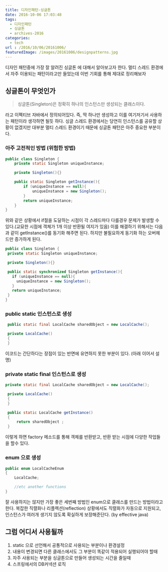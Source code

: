 ```yaml
---
title: 디자인패턴-싱글톤
date: 2016-10-06 17:03:48
tags: 
  - 디자인패턴
  - 싱글톤
  - archives-2016
categories:
  - tech
url : /2016/10/06/20161006/
featuredImage: /images/20161006/designpatterns.jpg
---
```

디자인 패턴중에 가장 잘 알려진 싱글톤 에 대해서 알아보고자 한다. 멀티 스레드 환경에서 자주 이용되는 패턴이라고만 들었는데 이번 기회를 통해 제대로 정리해보자

## 싱글톤이 무엇인가
>싱글톤(Singleton)은 정확히 하나의 인스턴스만 생성되는 클래스이다.

라고 이펙티브 자바에서 정의되어있다. 즉, 딱 하나만 생성하고 이를 여기저기서 사용하는 패턴이라 생각하면 될듯 하다. 싱글 스레드 환경에서는 당연히 인스턴스를 공유할 상황이 없겠지만 대부분 멀티 스레드 환경이기 때문에 싱글톤 패턴은 아주 중요한 부분이다.

### 아주 고전적인 방법 (위험한 방법)
```java 
public class Singleton {
	private static Singleton uniqueInstance;

	private Singleton(){}

	public static Singleton getInstance(){
		if (uniqueInstance == null){
			uniqueInstance = new Singleton();
		}
		return uniqueInstance;
	}
}
```



위와 같은 상황에서 if절을 도달하는 시점이 각 스레드마다 다를경우 문제가 발생할 수 있다.(교묘한 시점에 객체가 1개 이상 반환될 여지가 있음) 이를 해결하기 위해서는 다음과 같이 getInstance()를 동기화 해주면 된다. 하지만 불필요하게 동기화 하는 오버헤드만 증가하게 된다.
```java
public class Singleton {
 private static Singleton uniqueInstance;

 private Singleton(){}

 public static synchronized Singleton getInstance(){
   if (uniqueInstance == null){
     uniqueInstance = new Singleton();
   }
   return uniqueInstance;
 }
}
```

### public static 인스턴스로 생성
```java
 public static final LocalCache sharedObject = new LocalCache();

 private LocalCache()
 {
 }
```

이코드는 간단하다는 장점이 있는 반면에 유연하지 못한 부분이 있다. (아래 이어서 설명)

### private static final 인스턴스로 생성
```java
private static final LocalCache sharedObject = new LocalCache();

 private LocalCache()
 {
 }

 public static LocalCache getInstance()
 {
     return sharedObject ;
 }
```

이렇게 하면 factory 메소드를 통해 객체를 반환받고, 반환 받는 시점에 다양한 작업들을 할수 있다.

### enum 으로 생성
```java
public enum LocalCacheEnum
{
    LocalCache;

    //etc another functions
}
```

잘 사용하지는 않지만 가장 좋은 세번째 방법인 enum으로 클래스를 만드는 방법이라고 한다. 복잡한 직렬화나 리플렉션(reflection) 상황에서도 직렬화가 자동으로 지원되고, 인스턴스가 여러개 생기지 않도록 확실하게 보장해준단다. (by effective java)

## 그럼 어디서 사용될까
1. static 으로 선언해서 공통적으로 사용되는 부분이나 환경설정
2. 내용이 변경되면 다른 클래스에서도 그 부분이 똑같이 적용되어 실행되어야 할때
3. 자주 사용되는 부분을 싱글톤으로 만들어 생성되는 시간을 줄일때
4. 스프링에서의 DB커넥션 로직
